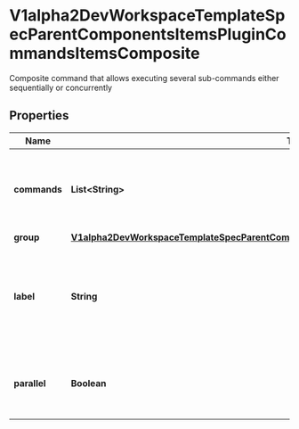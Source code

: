 

# V1alpha2DevWorkspaceTemplateSpecParentComponentsItemsPluginCommandsItemsComposite

Composite command that allows executing several sub-commands either sequentially or concurrently
## Properties

Name | Type | Description | Notes
------------ | ------------- | ------------- | -------------
**commands** | **List&lt;String&gt;** | The commands that comprise this composite command |  [optional]
**group** | [**V1alpha2DevWorkspaceTemplateSpecParentComponentsItemsPluginCommandsItemsCompositeGroup**](V1alpha2DevWorkspaceTemplateSpecParentComponentsItemsPluginCommandsItemsCompositeGroup.md) |  |  [optional]
**label** | **String** | Optional label that provides a label for this command to be used in Editor UI menus for example |  [optional]
**parallel** | **Boolean** | Indicates if the sub-commands should be executed concurrently |  [optional]



